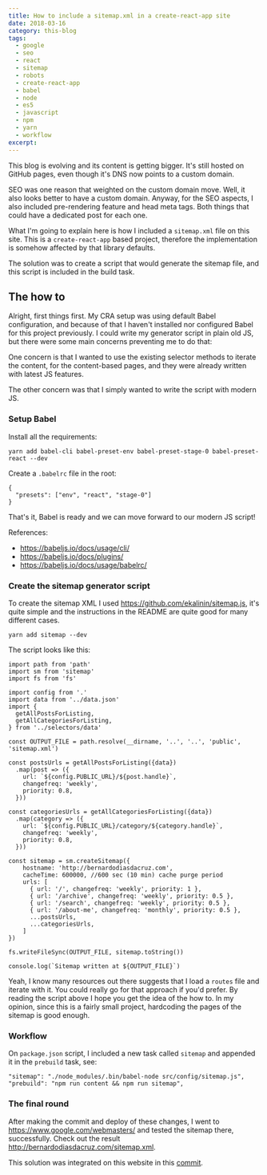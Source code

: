 ```yaml
---
title: How to include a sitemap.xml in a create-react-app site
date: 2018-03-16
category: this-blog
tags:
  - google
  - seo
  - react
  - sitemap
  - robots
  - create-react-app
  - babel
  - node
  - es5
  - javascript
  - npm
  - yarn
  - workflow
excerpt:
---
```


This blog is evolving and its content is getting bigger. It's still hosted on GitHub pages, even though it's DNS now points to a custom domain.

SEO was one reason that weighted on the custom domain move. Well, it also looks better to have a custom domain. Anyway, for the SEO aspects, I also included pre-rendering feature and head meta tags. Both things that could have a dedicated post for each one.

What I'm going to explain here is how I included a `sitemap.xml` file on this site. This is a `create-react-app` based project, therefore the implementation is somehow affected by that library defaults.

The solution was to create a script that would generate the sitemap file, and this script is included in the build task.

## The how to

Alright, first things first. My CRA setup was using default Babel configuration, and because of that I haven't installed nor configured Babel for this project previously. I could write my generator script in plain old JS, but there were some main concerns preventing me to do that:

One concern is that I wanted to use the existing selector methods to iterate the content, for the content-based pages, and they were already written with latest JS features.

The other concern was that I simply wanted to write the script with modern JS.

### Setup Babel

Install all the requirements:

```
yarn add babel-cli babel-preset-env babel-preset-stage-0 babel-preset-react --dev
```

Create a `.babelrc` file in the root:

```
{
  "presets": ["env", "react", "stage-0"]
}
```

That's it, Babel is ready and we can move forward to our modern JS script!

References:

- https://babeljs.io/docs/usage/cli/
- https://babeljs.io/docs/plugins/
- https://babeljs.io/docs/usage/babelrc/

### Create the sitemap generator script

To create the sitemap XML I used https://github.com/ekalinin/sitemap.js, it's quite simple and the instructions in the README are quite good for many different cases.

```
yarn add sitemap --dev
```

The script looks like this:

```
import path from 'path'
import sm from 'sitemap'
import fs from 'fs'

import config from '.'
import data from '../data.json'
import {
  getAllPostsForListing,
  getAllCategoriesForListing,
} from '../selectors/data'

const OUTPUT_FILE = path.resolve(__dirname, '..', '..', 'public', 'sitemap.xml')

const postsUrls = getAllPostsForListing({data})
  .map(post => ({
    url: `${config.PUBLIC_URL}/${post.handle}`,
    changefreq: 'weekly',
    priority: 0.8,
  }))

const categoriesUrls = getAllCategoriesForListing({data})
  .map(category => ({
    url: `${config.PUBLIC_URL}/category/${category.handle}`,
    changefreq: 'weekly',
    priority: 0.8,
  }))

const sitemap = sm.createSitemap({
    hostname: 'http://bernardodiasdacruz.com',
    cacheTime: 600000, //600 sec (10 min) cache purge period
    urls: [
      { url: '/', changefreq: 'weekly', priority: 1 },
      { url: '/archive', changefreq: 'weekly', priority: 0.5 },
      { url: '/search', changefreq: 'weekly', priority: 0.5 },
      { url: '/about-me', changefreq: 'monthly', priority: 0.5 },
      ...postsUrls,
      ...categoriesUrls,
    ]
})

fs.writeFileSync(OUTPUT_FILE, sitemap.toString())

console.log(`Sitemap written at ${OUTPUT_FILE}`)
```

Yeah, I know many resources out there suggests that I load a `routes` file and iterate with it. You could really go for that approach if you'd prefer. By reading the script above I hope you get the idea of the how to. In my opinion, since this is a fairly small project, hardcoding the pages of the sitemap is good enough.

### Workflow

On `package.json` script, I included a new task called `sitemap` and appended it in the `prebuild` task, see:

```
"sitemap": "./node_modules/.bin/babel-node src/config/sitemap.js",
"prebuild": "npm run content && npm run sitemap",
```

### The final round

After making the commit and deploy of these changes, I went to https://www.google.com/webmasters/ and tested the sitemap there, successfully. Check out the result http://bernardodiasdacruz.com/sitemap.xml.

This solution was integrated on this website in this [commit](https://github.com/bernardodiasc/bernardodiasc.github.io/commit/0d7f2f457db38512d8392621d1e31935afcf4039).
